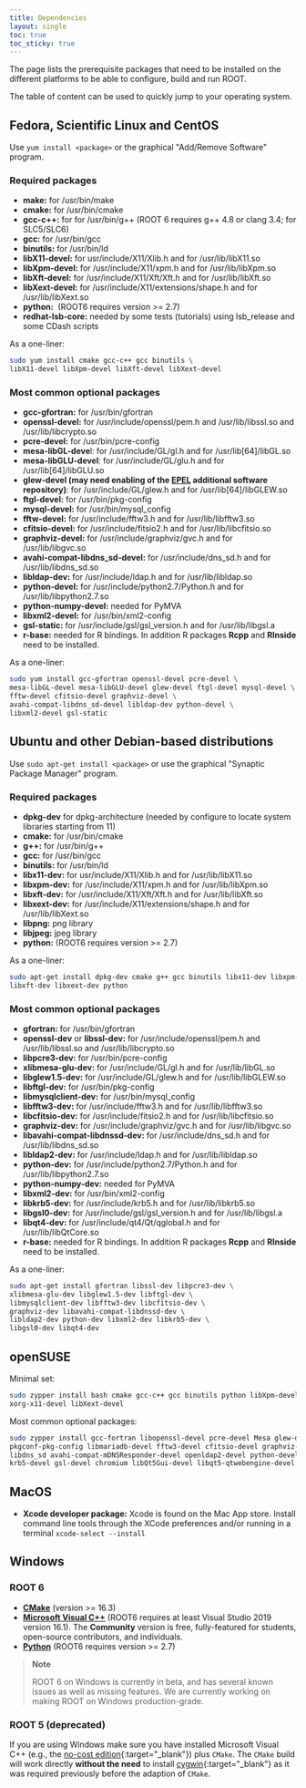 ```yaml
---
title: Dependencies
layout: single
toc: true
toc_sticky: true
---
```


The page lists the prerequisite packages that need to be installed on the different platforms to be able to configure, build and run ROOT.

The table of content can be used to quickly jump to your operating system.

## Fedora, Scientific Linux and CentOS

Use `yum install <package>` or the graphical "Add/Remove Software" program.

### Required packages

*   **make:** for /usr/bin/make
*   **cmake:** for /usr/bin/cmake
*   **gcc-c++:** for  for /usr/bin/g++ (ROOT 6 requires g++ 4.8 or clang 3.4; for SLC5/SLC6)
*   **gcc:** for /usr/bin/gcc
*   **binutils:** for /usr/bin/ld
*   **libX11-devel:** for usr/include/X11/Xlib.h and for /usr/lib/libX11.so
*   **libXpm-devel:** for /usr/include/X11/xpm.h and for /usr/lib/libXpm.so
*   **libXft-devel:** for /usr/include/X11/Xft/Xft.h and for /usr/lib/libXft.so
*   **libXext-devel:** for /usr/include/X11/extensions/shape.h and for /usr/lib/libXext.so
*   **python:**  (ROOT6 requires version >= 2.7)
*   **redhat-lsb-core:**   needed by some tests (tutorials) using lsb_release and some CDash scripts

As a one-liner:

```bash
sudo yum install cmake gcc-c++ gcc binutils \
libX11-devel libXpm-devel libXft-devel libXext-devel
```

### Most common optional packages

*   **gcc-gfortran:** for /usr/bin/gfortran
*   **openssl-devel:** for /usr/include/openssl/pem.h and /usr/lib/libssl.so and /usr/lib/libcrypto.so
*   **pcre-devel:** for /usr/bin/pcre-config
*   **mesa-libGL-deve**l: for /usr/include/GL/gl.h and for /usr/lib[64]/libGL.so
*   **mesa-libGLU-devel**: for /usr/include/GL/glu.h and for /usr/lib[64]/libGLU.so
*   **glew-devel (may need enabling of the [EPEL](http://fedoraproject.org/wiki/EPEL) additional software repository)**: for /usr/include/GL/glew.h and for /usr/lib[64]/libGLEW.so
*   **ftgl-devel:** for /usr/bin/pkg-config
*   **mysql-devel:** for /usr/bin/mysql_config
*   **fftw-devel:** for /usr/include/fftw3.h and for /usr/lib/libfftw3.so
*   **cfitsio-devel:** for /usr/include/fitsio2.h and for /usr/lib/libcfitsio.so
*   **graphviz-devel:** for /usr/include/graphviz/gvc.h and for /usr/lib/libgvc.so
*   **avahi-compat-libdns_sd-devel:** for /usr/include/dns_sd.h and for /usr/lib/libdns_sd.so
*   **libldap-dev:** for /usr/include/ldap.h and for /usr/lib/libldap.so
*   **python-devel:** for /usr/include/python2.7/Python.h and for /usr/lib/libpython2.7.so
*   **python-numpy-devel:** needed for PyMVA
*   **libxml2-devel:** for /usr/bin/xml2-config
*   **gsl-static:** for /usr/include/gsl/gsl_version.h and for /usr/lib/libgsl.a
*   **r-base:** needed for R bindings. In addition R packages **Rcpp** and **RInside** need to be installed.

As a one-liner:

```bash
sudo yum install gcc-gfortran openssl-devel pcre-devel \
mesa-libGL-devel mesa-libGLU-devel glew-devel ftgl-devel mysql-devel \
fftw-devel cfitsio-devel graphviz-devel \
avahi-compat-libdns_sd-devel libldap-dev python-devel \
libxml2-devel gsl-static
```

## Ubuntu and other Debian-based distributions

Use `sudo apt-get install <package>` or use the graphical "Synaptic Package Manager" program.

### Required packages

*   **dpkg-dev**  for dpkg-architecture (needed by configure to locate system libraries starting from 11)
*   **cmake:** for /usr/bin/cmake
*   **g++:** for /usr/bin/g++
*   **gcc:** for /usr/bin/gcc
*   **binutils:** for /usr/bin/ld
*   **libx11-dev:** for usr/include/X11/Xlib.h and for /usr/lib/libX11.so
*   **libxpm-dev:** for /usr/include/X11/xpm.h and for /usr/lib/libXpm.so
*   **libxft-dev:** for /usr/include/X11/Xft/Xft.h and for /usr/lib/libXft.so
*   **libxext-dev:** for /usr/include/X11/extensions/shape.h and for /usr/lib/libXext.so
*   **libpng:** png library
*   **libjpeg:** jpeg library
*   **python:** (ROOT6 requires version >= 2.7)

As a one-liner:

```bash
sudo apt-get install dpkg-dev cmake g++ gcc binutils libx11-dev libxpm-dev \
libxft-dev libxext-dev python
```

### Most common optional packages

*   **gfortran:** for /usr/bin/gfortran
*   **openssl-dev** or **libssl-dev:** for /usr/include/openssl/pem.h and /usr/lib/libssl.so and /usr/lib/libcrypto.so
*   **libpcre3-dev:** for /usr/bin/pcre-config
*   **xlibmesa-glu-dev:** for /usr/include/GL/gl.h and for /usr/lib/libGL.so
*   **libglew1.5-dev:** for /usr/include/GL/glew.h and for /usr/lib/libGLEW.so
*   **libftgl-dev:** for /usr/bin/pkg-config
*   **libmysqlclient-dev:** for /usr/bin/mysql_config
*   **libfftw3-dev:** for /usr/include/fftw3.h and for /usr/lib/libfftw3.so
*   **libcfitsio-dev:** for /usr/include/fitsio2.h and for /usr/lib/libcfitsio.so
*   **graphviz-dev:** for /usr/include/graphviz/gvc.h and for /usr/lib/libgvc.so
*   **libavahi-compat-libdnssd-dev:** for /usr/include/dns_sd.h and for /usr/lib/libdns_sd.so
*   **libldap2-dev:** for /usr/include/ldap.h and for /usr/lib/libldap.so
*   **python-dev:** for /usr/include/python2.7/Python.h and for /usr/lib/libpython2.7.so
*   **python-numpy-dev:** needed for PyMVA
*   **libxml2-dev:** for /usr/bin/xml2-config
*   **libkrb5-dev:** for /usr/include/krb5.h and for /usr/lib/libkrb5.so
*   **libgsl0-dev:** for /usr/include/gsl/gsl_version.h and for /usr/lib/libgsl.a
*   **libqt4-dev:** for /usr/include/qt4/Qt/qglobal.h and for /usr/lib/libQtCore.so
*   **r-base:** needed for R bindings. In addition R packages **Rcpp** and **RInside** need to be installed.

As a one-liner:

```bash
sudo apt-get install gfortran libssl-dev libpcre3-dev \
xlibmesa-glu-dev libglew1.5-dev libftgl-dev \
libmysqlclient-dev libfftw3-dev libcfitsio-dev \
graphviz-dev libavahi-compat-libdnssd-dev \
libldap2-dev python-dev libxml2-dev libkrb5-dev \
libgsl0-dev libqt4-dev
```

## openSUSE

Minimal set:

```bash
sudo zypper install bash cmake gcc-c++ gcc binutils python libXpm-devel
xorg-x11-devel libXext-devel
```

Most common optional packages:

```bash
sudo zypper install gcc-fortran libopenssl-devel pcre-devel Mesa glew-devel
pkgconf-pkg-config libmariadb-devel fftw3-devel cfitsio-devel graphviz-devel
libdns_sd avahi-compat-mDNSResponder-devel openldap2-devel python-devel libxml2-devel
krb5-devel gsl-devel chromium libQt5Gui-devel libqt5-qtwebengine-devel
```

## MacOS

* **Xcode developer package:** Xcode is found on the Mac App store. Install command line tools through the XCode preferences and/or running in a terminal  `xcode-select --install`

## Windows

### ROOT 6

*   **[CMake](https://cmake.org/download/)** (version >= 16.3)
*   **[Microsoft Visual C++](https://visualstudio.microsoft.com/)** (ROOT6 requires at least Visual Studio 2019 version 16.1). The **Community** version is free, fully-featured for students, open-source contributors, and individuals.
*   **[Python](https://python.org)** (ROOT6 requires version >= 2.7)

> **Note**
>
> ROOT 6 on Windows is currently in beta, and has several known issues as well as missing features.
> We are currently working on making ROOT on Windows production-grade.

### ROOT 5 (deprecated)

If you are using Windows make sure you have installed Microsoft Visual C++ (e.g., the
[no-cost edition](http://www.microsoft.com/express/vc/){:target="_blank"}) plus `CMake`.
The `CMake` build will work directly **without the need** to install
[cygwin](http://cygwin.com){:target="_blank"} as it was required previously before the adaption of `CMake`.
